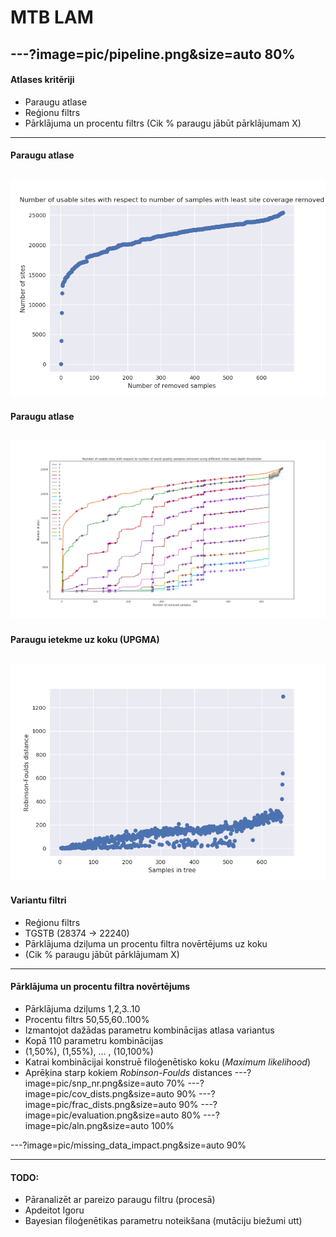 
# MTB LAM
---?image=pic/pipeline.png&size=auto 80%
---
#### Atlases kritēriji
 * Paraugu atlase
 * Reģionu filtrs
 * Pārklājuma un procentu filtrs (Cik % paraugu jābūt pārklājumam X)

---
#### Paraugu atlase
![samples](pic/VCF_site_statistics_old.png)
---
#### Paraugu atlase
![samples](pic/VCF_site_statistics_cov1_10.png)
---
#### Paraugu ietekme uz koku (UPGMA)
![testing](pic/tree_dists.png)
---
#### Variantu filtri
* Reģionu filtrs
 * TGSTB (28374 -> 22240)
* Pārklājuma dziļuma un procentu filtra novērtējums uz koku
 * (Cik % paraugu jābūt pārklājumam X)
---
#### Pārklājuma un procentu filtra novērtējums
* Pārklājuma dziļums 1,2,3..10
* Procentu filtrs 50,55,60..100%
* Izmantojot dažādas parametru kombinācijas atlasa variantus
 * Kopā 110 parametru kombinācijas 
 * (1,50%), (1,55%), ... , (10,100%)
* Katrai kombinācijai konstruē filoģenētisko koku (*Maximum likelihood*)
* Aprēķina starp kokiem *Robinson-Foulds* distances
---?image=pic/snp_nr.png&size=auto 70%
---?image=pic/cov_dists.png&size=auto 90%
---?image=pic/frac_dists.png&size=auto 90%
---?image=pic/evaluation.png&size=auto 80%
---?image=pic/aln.png&size=auto 100%

---?image=pic/missing_data_impact.png&size=auto 90%

---
#### TODO:
* Pāranalizēt ar pareizo paraugu filtru (procesā)
* Apdeitot Igoru
* Bayesian filoģenētikas parametru noteikšana (mutāciju biežumi utt)

